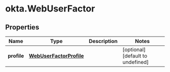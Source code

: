 # okta.WebUserFactor

## Properties

Name | Type | Description | Notes
------------ | ------------- | ------------- | -------------
**profile** | [**WebUserFactorProfile**](WebUserFactorProfile.md) |  | [optional] [default to undefined]

